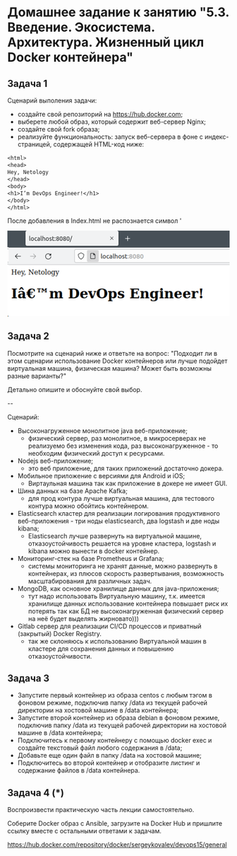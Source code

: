 # Домашнее задание к занятию "5.3. Введение. Экосистема. Архитектура. Жизненный цикл Docker контейнера"
## Задача 1

Сценарий выполения задачи:

- создайте свой репозиторий на https://hub.docker.com;
- выберете любой образ, который содержит веб-сервер Nginx;
- создайте свой fork образа;
- реализуйте функциональность: запуск веб-сервера в фоне с индекс-страницей, содержащей HTML-код ниже:

```
<html>
<head>
Hey, Netology
</head>
<body>
<h1>I’m DevOps Engineer!</h1>
</body>
</html>
```
После добавления в Index.html не распознается символ '

![img.png](img.png)

## Задача 2

Посмотрите на сценарий ниже и ответьте на вопрос: "Подходит ли в этом сценарии использование Docker контейнеров или лучше подойдет виртуальная машина, физическая машина? Может быть возможны разные варианты?"

Детально опишите и обоснуйте свой выбор.

--

Сценарий:

- Высоконагруженное монолитное java веб-приложение; 
  - физический сервер, раз монолитное, в микросерверах не реализуемо без изменения кода,
    раз  высоконагруженное - то необходим физический доступ к ресурсами.
- Nodejs веб-приложение;
  - это веб приложение, для таких приложений достаточно докера.
- Мобильное приложение c версиями для Android и iOS;
  - Виртаульная машина так как приложение в докере не имеет GUI.
- Шина данных на базе Apache Kafka;
  - для прод контура лучше виртуальная машина, для тестового контура можно обойтись контейнером.
- Elasticsearch кластер для реализации логирования продуктивного веб-приложения - три ноды elasticsearch, два logstash и две ноды kibana;
  - Elasticsearсh лучше развернуть на виртуальной машине, отказоустойчивость решается на уровне кластера, 
    logstash и kibana можно вынести в docker контейнер.
- Мониторинг-стек на базе Prometheus и Grafana;
  - системы мониторинга не хранят данные, можно развернуть в контейнерах,
   из плюсов скорость развертывания, возможность масштабирования для различных задач.
- MongoDB, как основное хранилище данных для java-приложения;
  - тут надо использовать Виртуальную машину, т.к. имеется хранилище данных использование контейнера повышает риск их потерять
  так как БД не высоконагруженная физический сервер на неё будет выделять жирновато)))
- Gitlab сервер для реализации CI/CD процессов и приватный (закрытый) Docker Registry.
  - так же склоняюсь к использованию Виртуальной машин в кластере для сохранения данных и повышению отказоустойчивости.

## Задача 3

- Запустите первый контейнер из образа centos c любым тэгом в фоновом режиме, подключив папку /data из текущей рабочей директории на хостовой машине в /data контейнера;
- Запустите второй контейнер из образа debian в фоновом режиме, подключив папку /data из текущей рабочей директории на хостовой машине в /data контейнера;
- Подключитесь к первому контейнеру с помощью docker exec и создайте текстовый файл любого содержания в /data;
- Добавьте еще один файл в папку /data на хостовой машине;
- Подключитесь во второй контейнер и отобразите листинг и содержание файлов в /data контейнера.

## Задача 4 (*)

Воспроизвести практическую часть лекции самостоятельно.

Соберите Docker образ с Ansible, загрузите на Docker Hub и пришлите ссылку вместе с остальными ответами к задачам.

https://hub.docker.com/repository/docker/sergeykovalev/devops15/general
